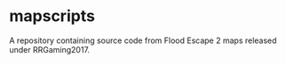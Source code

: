 # mapscripts
A repository containing source code from Flood Escape 2 maps released under RRGaming2017.
